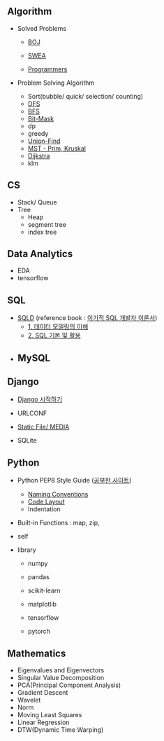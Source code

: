 ## Algorithm

- Solved Problems
  
  - [BOJ](https://github.com/jiyooniverse/TIL/tree/master/algorithm-problems/BOJ)
  
  - [SWEA](https://github.com/jiyooniverse/TIL/tree/master/algorithm-problems/SWEA)
  
  - [Programmers](https://github.com/jiyooniverse/TIL/tree/master/algorithm-problems/PROGRAMMERS)
  
    
  
- Problem Solving Algorithm
  
  - Sort(bubble/ quick/ selection/ counting)
  - [DFS](https://github.com/jiyooniverse/TIL/blob/master/algorithm/DFS.md)
  - [BFS](https://github.com/jiyooniverse/TIL/blob/master/algorithm/BFS.md)
  - [Bit-Mask](https://github.com/jiyooniverse/TIL/blob/master/algorithm/Bit-Mask.md)
  - dp
  - greedy
  - [Union-Find](https://github.com/jiyooniverse/TIL/blob/master/algorithm/Union-Find.md)
  - [MST - Prim, Kruskal](https://github.com/jiyooniverse/TIL/blob/master/algorithm/MST.md)
  - [Dijkstra](https://github.com/jiyooniverse/TIL/blob/master/algorithm/Dijkstra%20Algorithm.md)
  - klm
  
  

## CS

- Stack/ Queue
- Tree
  - Heap
  - segment tree
  - index tree



## Data Analytics

- EDA
- tensorflow



## SQL

- [SQLD](https://www.dataq.or.kr/www/sub/a_04.do) (reference book : [이기적 SQL 개발자 이론서](http://www.kyobobook.co.kr/product/detailViewKor.laf?ejkGb=KOR&barcode=9788931462692))
  - [1. 데이터 모델링의 이해](https://github.com/jiyooniverse/TIL/blob/master/sql/sqld/1.%20%EB%8D%B0%EC%9D%B4%ED%84%B0%20%EB%AA%A8%EB%8D%B8%EB%A7%81%EC%9D%98%20%EC%9D%B4%ED%95%B4.md)
  - [2\. SQL 기본 및 활용](https://github.com/jiyooniverse/TIL/blob/master/sql/sqld/2.%20SQL%20%EA%B8%B0%EB%B3%B8%20%EB%B0%8F%20%ED%99%9C%EC%9A%A9.md)
- MySQL
  -    



## Django

- [Django 시작하기](https://github.com/jiyooniverse/TIL/blob/master/django/Django_%EC%8B%9C%EC%9E%91%ED%95%98%EA%B8%B0.md)

- URLCONF
- [Static File/ MEDIA](https://github.com/jiyooniverse/TIL/blob/master/django/Static_Media.md)
- SQLite





## Python

- Python PEP8 Style Guide ([공부한 사이트](https://realpython.com/python-pep8/))
  - [Naming Conventions](https://github.com/jiyooniverse/TIL/blob/master/python/Naming_Conventions.md)
  - [Code Layout](https://github.com/jiyooniverse/TIL/blob/master/python/Code_Layout.md)
  - Indentation
  
- Built-in Functions : map, zip, 

- self

- library

  - numpy
  - pandas
  - scikit-learn
  - matplotlib

  

  - tensorflow
  - pytorch





## Mathematics

- Eigenvalues and Eigenvectors
- Singular Value Decomposition
- PCA(Principal Component Analysis)
- Gradient Descent
- Wavelet
- Norm 
- Moving Least Squares
- Linear Regression
- DTW(Dynamic Time Warping)

